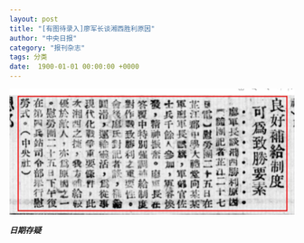 ```yaml
---
layout: post
title: "[有图待录入]廖军长谈湘西胜利原因"
author: "中央日报"
category: "报刊杂志"
tags: 分类
date:  1900-01-01 00:00:00 +0000
---
```


![廖军长谈湘西胜利原因](../assets/images/newspapers/廖军长谈湘西胜利原因.png)



***日期存疑***

